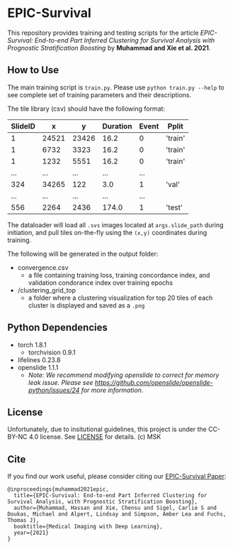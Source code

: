 # EPIC-Survival 

This repository provides training and testing scripts for the article *EPIC-Survival: End-to-end Part Inferred Clustering for Survival Analysis with Prognostic Stratification Boosting* by **Muhammad and Xie et al. 2021**.

## How to Use
The main training script is `train.py`. Please use `python train.py --help` to see complete set of training parameters and their descriptions.

The tile library (csv) should have the following format:

SlideID | x | y | Duration | Event | Pplit
------------ | ------------- | -------------| -------------| ------------- | -------------
1 | 24521 | 23426 | 16.2 | 0 | 'train'
1 | 6732 | 3323 | 16.2 | 0 | 'train'
1 | 1232 | 5551 | 16.2 | 0| 'train'
... | ... | ... | ... | ... 
324 | 34265 | 122 | 3.0 | 1 | 'val'
... | ... | ... | ... | ... 
556 | 2264 | 2436 | 174.0 | 1 | 'test'

The dataloader will load all `.svs` images located at `args.slide_path` during initiation, and pull tiles on-the-fly using the `(x,y)` coordinates during training.

The following will be generated in the output folder:
* convergence.csv
  * a file containing training loss, training concordance index, and validation condorance index over training epochs
* /clustering_grid_top
  * a folder where a clustering visualization for top 20 tiles of each cluster is displayed and saved as a `.png` 

## Python Dependencies
* torch 1.8.1
  * torchvision 0.9.1
* lifelines 0.23.8
* openslide 1.1.1
  * *Note: We recommend modifying openslide to correct for memory leak issue. Please see https://github.com/openslide/openslide-python/issues/24 for more information.*

## License
Unfortunately, due to insitutional guidelines, this project is under the CC-BY-NC 4.0 license. See [LICENSE](LICENSE.md) for details. (c) MSK

## Cite
If you find our work useful, please consider citing our [EPIC-Survival Paper](https://openreview.net/pdf?id=JSSwHS_GU63):
```
@inproceedings{muhammad2021epic,
  title={EPIC-Survival: End-to-end Part Inferred Clustering for Survival Analysis, with Prognostic Stratification Boosting},
  author={Muhammad, Hassan and Xie, Chensu and Sigel, Carlie S and Doukas, Michael and Alpert, Lindsay and Simpson, Amber Lea and Fuchs, Thomas J},
  booktitle={Medical Imaging with Deep Learning},
  year={2021}
}
```

